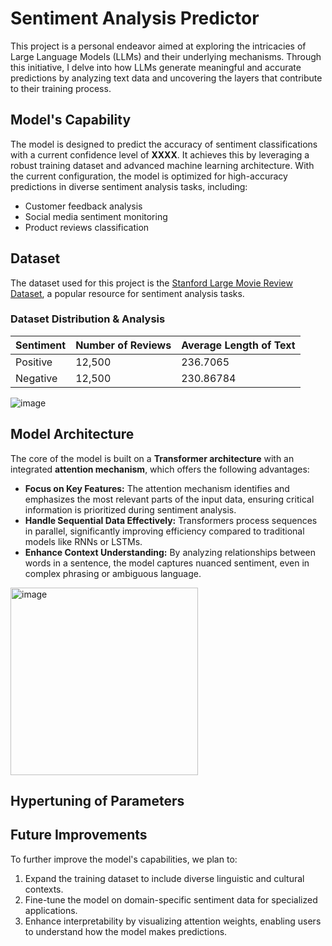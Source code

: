# Sentiment Analysis Predictor

This project is a personal endeavor aimed at exploring the intricacies of Large Language Models (LLMs) and their underlying mechanisms. Through this initiative, I delve into how LLMs generate meaningful and accurate predictions by analyzing text data and uncovering the layers that contribute to their training process.

## Model's Capability
The model is designed to predict the accuracy of sentiment classifications with a current confidence level of **XXXX**. It achieves this by leveraging a robust training dataset and advanced machine learning architecture. With the current configuration, the model is optimized for high-accuracy predictions in diverse sentiment analysis tasks, including:  
- Customer feedback analysis  
- Social media sentiment monitoring  
- Product reviews classification    


## Dataset

The dataset used for this project is the [Stanford Large Movie Review Dataset](https://ai.stanford.edu/~amaas/data/sentiment/), a popular resource for sentiment analysis tasks.
### Dataset Distribution & Analysis

| Sentiment | Number of Reviews | Average Length of Text | 
|-----------|-------------------|------------------------|
| Positive  | 12,500            | 236.7065               |
| Negative  | 12,500            | 230.86784              |
![image](https://github.com/user-attachments/assets/a466fe23-2e42-4009-9d70-1c0018fc2d50)

## Model Architecture  
The core of the model is built on a **Transformer architecture** with an integrated **attention mechanism**, which offers the following advantages:  
- **Focus on Key Features:** The attention mechanism identifies and emphasizes the most relevant parts of the input data, ensuring critical information is prioritized during sentiment analysis.  
- **Handle Sequential Data Effectively:** Transformers process sequences in parallel, significantly improving efficiency compared to traditional models like RNNs or LSTMs.  
- **Enhance Context Understanding:** By analyzing relationships between words in a sentence, the model captures nuanced sentiment, even in complex phrasing or ambiguous language.  
<img src="https://github.com/user-attachments/assets/9cd96477-14a2-4cc3-a57c-1d31e2fb0cfc" alt="image" width="300"/>

## Hypertuning of Parameters


## Future Improvements  
To further improve the model's capabilities, we plan to:  
1. Expand the training dataset to include diverse linguistic and cultural contexts.  
2. Fine-tune the model on domain-specific sentiment data for specialized applications.  
3. Enhance interpretability by visualizing attention weights, enabling users to understand how the model makes predictions.  
